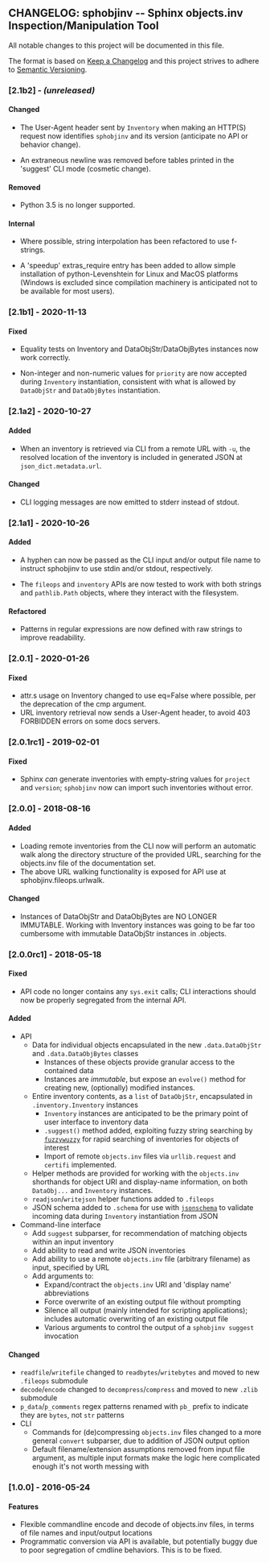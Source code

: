 ## CHANGELOG: sphobjinv -- Sphinx objects.inv Inspection/Manipulation Tool

All notable changes to this project will be documented in this file.

The format is based on [Keep a Changelog](http://keepachangelog.com/en/1.0.0/)
and this project strives to adhere to
[Semantic Versioning](http://semver.org/spec/v2.0.0.html).


### [2.1b2] - *(unreleased)*

#### Changed

 * The User-Agent header sent by `Inventory` when making an HTTP(S) request
   now identifies `sphobjinv` and its version (anticipate no API or
   behavior change).

 * An extraneous newline was removed before tables printed in the 
   'suggest' CLI mode (cosmetic change).

#### Removed

 * Python 3.5 is no longer supported.

#### Internal

 * Where possible, string interpolation has been refactored to use
   f-strings.

 * A 'speedup' extras_require entry has been added to allow simple installation
   of python-Levenshtein for Linux and MacOS platforms (Windows is excluded since
   compilation machinery is anticipated not to be available for most users).


### [2.1b1] - 2020-11-13

#### Fixed

 * Equality tests on Inventory and DataObjStr/DataObjBytes instances
   now work correctly.

 * Non-integer and non-numeric values for `priority` are now accepted
   during `Inventory` instantiation, consistent with what is allowed
   by `DataObjStr` and `DataObjBytes` instantiation.


### [2.1a2] - 2020-10-27

#### Added

 * When an inventory is retrieved via CLI from a remote URL with `-u`,
   the resolved location of the inventory is included in generated JSON
   at `json_dict.metadata.url`.

#### Changed

 * CLI logging messages are now emitted to stderr instead of stdout.


### [2.1a1] - 2020-10-26

#### Added

 * A hyphen can now be passed as the CLI input and/or output file name
   to instruct sphobjinv to use stdin and/or stdout, respectively.

 * The `fileops` and `inventory` APIs are now tested to work with
   both strings and `pathlib.Path` objects, where they interact
   with the filesystem.

#### Refactored

 * Patterns in regular expressions are now defined with raw strings
   to improve readability.


### [2.0.1] - 2020-01-26

#### Fixed

 * attr.s usage on Inventory changed to use eq=False where possible,
   per the deprecation of the cmp argument.
 * URL inventory retrieval now sends a User-Agent header, to avoid
   403 FORBIDDEN errors on some docs servers.


### [2.0.1rc1] - 2019-02-01

#### Fixed

 * Sphinx *can* generate inventories with empty-string values for
   `project` and `version`; `sphobjinv` now can import such
   inventories without error.


### [2.0.0] - 2018-08-16

#### Added

 * Loading remote inventories from the CLI now will
   perform an automatic walk along the directory structure of the
   provided URL, searching for the objects.inv file of the
   documentation set.
 * The above URL walking functionality is exposed for API use
   at sphobjinv.fileops.urlwalk.

#### Changed

 * Instances of DataObjStr and DataObjBytes are NO LONGER IMMUTABLE.
   Working with Inventory instances was going to be far too cumbersome
   with immutable DataObjStr instances in .objects.


### [2.0.0rc1] - 2018-05-18

#### Fixed

 * API code no longer contains any `sys.exit` calls;
   CLI interactions should now be properly segregated from the internal API.

#### Added

 * API
   * Data for individual objects encapsulated in the new `.data.DataObjStr` and `.data.DataObjBytes` classes
     * Instances of these objects provide granular access to the contained data
     * Instances are *immutable*, but expose an `evolve()` method for creating new, (optionally) modified instances.
   * Entire inventory contents, as a `list` of `DataObjStr`, encapsulated in `.inventory.Inventory` instances
     * `Inventory` instances are anticipated to be the primary point of user interface to inventory data
     * `.suggest()` method added, exploiting fuzzy string searching by [`fuzzywuzzy`](https://pypi.org/project/fuzzywuzzy) for rapid searching of inventories for objects of interest
     * Import of remote `objects.inv` files via `urllib.request` and `certifi` implemented.
   * Helper methods are provided for working with the `objects.inv` shorthands for object URI and display-name information, on both `DataObj...` and `Inventory` instances.
   * `readjson`/`writejson` helper functions added to `.fileops`
   * JSON schema added to `.schema` for use with [`jsonschema`](https://pypi.org/project/jsonschema) to validate incoming data during `Inventory` instantiation from  JSON
 * Command-line interface
   * Add `suggest` subparser, for recommendation of matching objects within an input inventory
   * Add ability to read and write JSON inventories
   * Add ability to use a remote `objects.inv` file (arbitrary filename) as input, specified by URL
   * Add arguments to:
     * Expand/contract the `objects.inv` URI and 'display name' abbreviations
     * Force overwrite of an existing output file without prompting
     * Silence all output (mainly intended for scripting applications); includes automatic overwriting of an existing output file
     * Various arguments to control the output of a `sphobjinv suggest` invocation

#### Changed

 * `readfile`/`writefile` changed to `readbytes`/`writebytes`
   and moved to new `.fileops` submodule
 * `decode`/`encode` changed to `decompress`/`compress` and moved to new `.zlib` submodule
 * `p_data`/`p_comments` regex patterns renamed with `pb_` prefix to indicate they are `bytes`, not `str` patterns
 * CLI
   * Commands for (de)compressing `objects.inv` files changed to a more general `convert` subparser, due to addition of JSON output option
   * Default filename/extension assumptions removed from input file argument, as multiple input formats make the logic here complicated enough it's not worth messing with

### [1.0.0] - 2016-05-24

#### Features

 * Flexible commandline encode and decode of objects.inv
   files, in terms of file names and input/output locations
 * Programmatic conversion via API is available, but
   potentially buggy due to poor segregation of cmdline
   behaviors. This is to be fixed.

